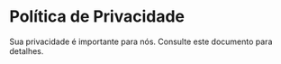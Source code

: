 # Política de Privacidade

Sua privacidade é importante para nós. Consulte este documento para detalhes.
